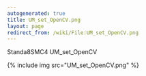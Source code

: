 ```yaml
---
autogenerated: true
title: UM_set_OpenCV.png
layout: page
redirect_from: /wiki/File:UM_set_OpenCV.png
---
```


Standa8SMC4 UM\_set\_OpenCV

{% include img src="UM_set_OpenCV.png" %}
